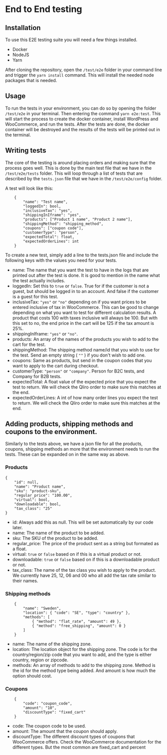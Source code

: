# End to End testing

## Installation
To use this E2E testing suite you will need a few things installed.
- Docker
- NodeJS
- Yarn

After cloning the repository, open the `/test/e2e` folder in your command line and trigger the `yarn install` command. This will install the needed node packages that is needed.

## Usage
To run the tests in your environment, you can do so by opening the folder `/test/e2e` in your terminal. Then entering the command `yarn e2e:test`. This will start the process to create the docker container, install WordPress and WooCommerce, and run the tests. After the tests are done, the docker container will be destroyed and the results of the tests will be printed out in the terminal.

## Writing tests
The core of the testing is around placing orders and making sure that the process goes well. This is done by the main test file that we have in the `/test/e2e/tests` folder. This will loop through a list of tests that are described by the `tests.json` file that we have in the `/test/e2e/config` folder.

A test will look like this:
````
	{
		"name": "Test name",
		"loggedIn": bool,
		"inclusiveTax": "yes",
		"shippingInIframe": "yes",
		"products": ["Product 1 name", "Product 2 name"],
		"shippingMethod": "shipping_method",
		"coupons": ["coupon code"],
		"customerType": "person",
		"expectedTotal": float,
		"expectedOrderLines": int
	}
````
To create a new test, simply add a line to the tests.json file and include the following keys with the values you need for your tests.
- name: The name that you want the test to have in the logs that are printed out after the test is done. It is good to mention in the name what the test actually includes.
- loggedIn: Set this to `true` or `false`. True for if the customer is not a guest, but should be logged in to an account. And false if the customer is a guest for this test.
- inclusiveTax: `"yes"` or `"no"` depending on if you want prices to be entered inclusive of tax in WooCommerce. This can be good to change depending on what you want to test for different calculation results. A product that costs 100 with taxes inclusive will always be 100. But with this set to no, the end price in the cart will be 125 if the tax amount is 25%.
- shippingInIframe: `"yes"` or `"no"`.
- products: An array of the names of the products you wish to add to the cart for the test.
- shippingMethod: The shipping method name/id that you wish to use for the test. Send an empty string ( `""` ) if you don't wish to add one.
- coupons: Same as products, but send in the coupon codes that you want to apply to the cart during checkout.
- customerType: `"person"` or `"company"`. Person for B2C tests, and Company for B2B tests.
- expectedTotal: A float value of the expected price that you expect the test to return. We will check the Qliro order to make sure this matches at the end.
- expectedOrderLines: A int of how many order lines you expect the test to return. We will check the Qliro order to make sure this matches at the end.

## Adding products, shipping methods and coupons to the environment.
Similarly to the tests above, we have a json file for all the products, coupons, shipping methods an more that the environment needs to run the tests. These can be expanded on in the same way as above.

### Products
````
{
	"id": null,
	"name": "Product name",
	"sku": "product-sku",
	"regular_price": "100.00",
	"virtual": bool,
	"downloadable": bool,
	"tax_class": "25"
}
````
- id: Always add this as null. This will be set automatically by our code later.
- name: The name of the product to be added.
- sku: The SKU of the product to be added.
- regular_price: The price of the product sent as a string but formated as a float.
- virtual: `true` or `false` based on if this is a virtual product or not.
- downloadable: `true` or `false` based on if this is a downloadable product or not.
- tax_class: The name of the tax class you wish to apply to the product. We currently have 25, 12, 06 and 00 who all add the tax rate similar to their names.

### Shipping methods
````
	{
		"name": "Sweden",
		"location": { "code": "SE", "type": "country" },
		"methods": [
			{ "method": "flat_rate", "amount": 49 },
			{ "method": "free_shipping", "amount": 0 }
		]
	}
````
- name: The name of the shipping zone.
- location: The location object for the shipping zone. The code is for the country/region/zip code that you want to add, and the type is either country, region or zipcode.
- methods: An array of methods to add to the shipping zone. Method is the id for the method type being added. And amount is how much the option should cost.

### Coupons
````
	{ 
		"code": "coupon_code",
		"amount": "10", 
		"discountType": "fixed_cart" 
	}
````
- code: The coupon code to be used.
- amount: The amount that the coupon should apply.
- discountType: The different discount types of coupons that WooCommerce offers. Check the WooCommerce documentation for the different types. But the most common are fixed_cart and percent